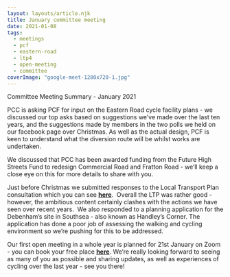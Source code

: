 ```yaml
---
layout: layouts/article.njk
title: January committee meeting
date: 2021-01-08
tags:  
  - meetings
  - pcf 
  - eastern-road
  - ltp4
  - open-meeting
  - committee
coverImage: "google-meet-1280x720-1.jpg"
---
```


Committee Meeting Summary - January 2021

PCC is asking PCF for input on the Eastern Road cycle facility plans - we discussed our top asks based on suggestions we’ve made over the last ten years, and the suggestions made by members in the two polls we held on our facebook page over Christmas. As well as the actual design, PCF is keen to understand what the diversion route will be whilst works are undertaken.

We discussed that PCC has been awarded funding from the Future High Streets Fund to redesign Commercial Road and Fratton Road - we’ll keep a close eye on this for more details to share with you. 

Just before Christmas we submitted responses to the Local Transport Plan consultation which you can see **[here](https://www.pompeybug.co.uk/wp-content/uploads/2021/01/PCF-LTP2036-Consultation-Response.pdf)**.  Overall the LTP was rather good - however, the ambitious content certainly clashes with the actions we have seen over recent years.  We also responded to a planning application for the Debenham’s site in Southsea - also known as Handley’s Corner. The application has done a poor job of assessing the walking and cycling environment so we’re pushing for this to be addressed. 

Our first open meeting in a whole year is planned for 21st January on Zoom - you can book your free place [**here**](https://www.eventbrite.co.uk/e/pcf-open-forum-meeting-tickets-134776292519). We’re really looking forward to seeing as many of you as possible and sharing updates, as well as experiences of cycling over the last year - see you there!
